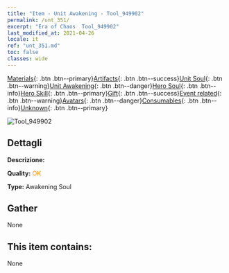 ```yaml
---
title: "Item - Unit Awakening - Tool_949902"
permalink: /unt_351/
excerpt: "Era of Chaos  Tool_949902"
last_modified_at: 2021-04-26
locale: it
ref: "unt_351.md"
toc: false
classes: wide
---
```

 [Materials](/ItemsIT/){: .btn .btn--primary}[Artifacts](/ItemsIT/Artifacts/){: .btn .btn--success}[Unit Soul](/ItemsIT/UnitSoul/){: .btn .btn--warning}[Unit Awakening](/ItemsIT/UnitAwakening/){: .btn .btn--danger}[Hero Soul](/ItemsIT/HeroSoul/){: .btn .btn--info}[Hero Skill](/ItemsIT/HeroSkill/){: .btn .btn--primary}[Gift](/ItemsIT/Gift/){: .btn .btn--success}[Event related](/ItemsIT/Events/){: .btn .btn--warning}[Avatars](/ItemsIT/Avatars/){: .btn .btn--danger}[Consumables](/ItemsIT/Consumables/){: .btn .btn--info}[Unknown](/ItemsIT/Unknown/){: .btn .btn--primary}

 ![Tool_949902](/images/u/tia_baozang.jpg)

## Dettagli
 **Descrizione:** 

 **Quality:** <span style="color: #FF8C00">OK</span>

 **Type:** Awakening Soul

## Gather

  None

## This item contains:

  None

